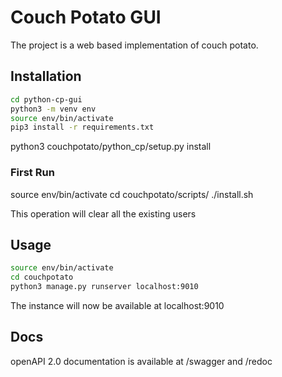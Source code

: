 # Couch Potato GUI

The project is a web based implementation of couch potato.

## Installation

```bash 
cd python-cp-gui
python3 -m venv env
source env/bin/activate
pip3 install -r requirements.txt
```

python3 couchpotato/python_cp/setup.py install


### First Run

source env/bin/activate
cd couchpotato/scripts/
./install.sh

This operation will clear all the existing users

## Usage
```bash
source env/bin/activate
cd couchpotato
python3 manage.py runserver localhost:9010
```

The instance will now be available at  localhost:9010

## Docs
openAPI 2.0 documentation is available at /swagger and /redoc

